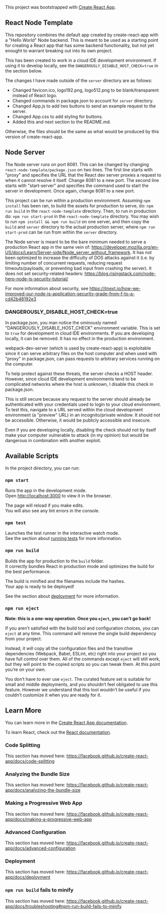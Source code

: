 This project was bootstrapped with [Create React App](https://github.com/facebook/create-react-app).

## React Node Template

This repository combines the default app created by create-react-app with a "Hello World" Node backend.
This is meant to be used as a starting point for creating a React app that has some backend functionality, but
not yet enought to warrant breaking out into its own project.

This has been created to work in a cloud IDE development environment. If using it to develop locally,
see the `DANGEROUSLY_DISABLE_HOST_CHECK=true` in the section below.

The changes I have made outside of the `server` directory are as follows:
- Changed favicon.ico, logo192.png, logo512.png to be blank/transparent instead of React logo.
- Changed commands in package.json to account for `server` directory.
- Changed App.js to add two buttons to send an example request to the server.
- Changed App.css to add styling for buttons.
- Added this and next section to the README.md.

Otherwise, the files should be the same as what would be produced by this version of create-react-app.

## Node Server

The Node server runs on port 8081. This can be changed by changing `react-node-template/package.json` on two lines.
The first line starts with "proxy" and specifies the URL that the React dev server proxies a request to when it cannot
resolve it itself. Change 8081 to a new port.
The second line starts with "start-server" and specifies the command used to start the server in development. Once
again, change 8081 to a new port.

This project can be run within a production environment. Assuming `npm install` has been ran,
to build the assets for production to serve, do: `npm run build` in the `react-node-template` directory.
Then, to run in production do: `npm run start-prod` in the `react-node-template` directory.
You may wish to run `npm install && npm run build` on one server, and then copy the `build` and `server` directory
to the actual production server, where `npm run start-prod` can be run from within the `server` directory.

The Node server is meant to be the bare minimum needed to serve a production React app in the same vein of:
https://developer.mozilla.org/en-US/docs/Learn/Server-side/Node_server_without_framework.
It has not been optimized to increase the difficulty of DOS attacks against it (i.e. by limiting number of concurrent
requests, reducing request timeouts/payloads, or preventing bad input from crashing the server).
It does not set security-related headers:
https://blog.risingstack.com/node-hero-node-js-security-tutorial/

For more information about security, see https://itnext.io/how-we-improved-our-node-js-application-security-grade-from-f-to-a-cd42b48192e3

### DANGEROUSLY_DISABLE_HOST_CHECK=true

In package.json, you man notice the ominously named "DANGEROUSLY_DISABLE_HOST_CHECK" environment variable.
This is set to `true` for development in cloud IDE environments. If you are developing locally, it can be removed.
It has no effect in the production environment.

webpack-dev-server (which is used by create-react-app) is exploitable since
it can serve arbitrary files on the host computer and when used with "proxy" in
package.json, can pass requests to arbitrary services running on the computer.

To help protect against these threats, the server checks a HOST header.
However, since cloud IDE development environments tend to be complicated networks where the host is unknown,
I disable this check in package.json.

This is still secure because any request to the server should already be authenticated with your credentials
used to login to your cloud environment. To test this, navigate to a URL served within the cloud development
environment (a "preview" URL) in an incognito/private window. It should not be accessible. Otherwise, it would be
publicly accessible and insecure.

Even if you are developing locally, disabling the check should not by itself make your computer vulnerable to attack
(in my opinion) but would be dangerous in combination with another exploit.

## Available Scripts

In the project directory, you can run:

### `npm start`

Runs the app in the development mode.<br>
Open [http://localhost:3000](http://localhost:3000) to view it in the browser.

The page will reload if you make edits.<br>
You will also see any lint errors in the console.

### `npm test`

Launches the test runner in the interactive watch mode.<br>
See the section about [running tests](https://facebook.github.io/create-react-app/docs/running-tests) for more information.

### `npm run build`

Builds the app for production to the `build` folder.<br>
It correctly bundles React in production mode and optimizes the build for the best performance.

The build is minified and the filenames include the hashes.<br>
Your app is ready to be deployed!

See the section about [deployment](https://facebook.github.io/create-react-app/docs/deployment) for more information.

### `npm run eject`

**Note: this is a one-way operation. Once you `eject`, you can’t go back!**

If you aren’t satisfied with the build tool and configuration choices, you can `eject` at any time. This command will remove the single build dependency from your project.

Instead, it will copy all the configuration files and the transitive dependencies (Webpack, Babel, ESLint, etc) right into your project so you have full control over them. All of the commands except `eject` will still work, but they will point to the copied scripts so you can tweak them. At this point you’re on your own.

You don’t have to ever use `eject`. The curated feature set is suitable for small and middle deployments, and you shouldn’t feel obligated to use this feature. However we understand that this tool wouldn’t be useful if you couldn’t customize it when you are ready for it.

## Learn More

You can learn more in the [Create React App documentation](https://facebook.github.io/create-react-app/docs/getting-started).

To learn React, check out the [React documentation](https://reactjs.org/).

### Code Splitting

This section has moved here: https://facebook.github.io/create-react-app/docs/code-splitting

### Analyzing the Bundle Size

This section has moved here: https://facebook.github.io/create-react-app/docs/analyzing-the-bundle-size

### Making a Progressive Web App

This section has moved here: https://facebook.github.io/create-react-app/docs/making-a-progressive-web-app

### Advanced Configuration

This section has moved here: https://facebook.github.io/create-react-app/docs/advanced-configuration

### Deployment

This section has moved here: https://facebook.github.io/create-react-app/docs/deployment

### `npm run build` fails to minify

This section has moved here: https://facebook.github.io/create-react-app/docs/troubleshooting#npm-run-build-fails-to-minify
